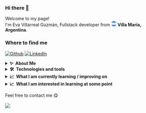 ### Hi there 👋

<p>Welcome to my page! </br> I'm Eva Villarreal Guzmán, Fullstack developer from <img src="img/arg.png" width="17"/> <b>Villa María, Argentina</b>. </p>

<h3>Where to find me</h3>
<p><a href="https://github.com/EvaVillarrealGuzman" target="_blank"><img alt="Github" src="https://img.shields.io/badge/GitHub-%2312100E.svg?&style=for-the-badge&logo=Github&logoColor=white" /></a> <a href="http://www.linkedin.com/in/m-eva-v-g" target="_blank"><img alt="LinkedIn" src="https://img.shields.io/badge/linkedin-%230077B5.svg?&style=for-the-badge&logo=linkedin&logoColor=white" /></a>
</p>


<details>
  <summary><b>✨&nbsp;&nbsp;About&nbsp;Me</b></summary>
  <br/>

I'm a passionate self-taught Full Stack Web Developer and a Freelance Software Engineer with 5+ years of experience. I like to have a pro-active role at work, identifying ideas to improve the optimization and availability of the system.
  
Results driven, team player, enthusiast, self-taught and always giving my best.
  
I keep up-to-date through specialized news / blogs and I like to read books that contribute to my growth.

In my spare time, I like to read, learn about philosophy/history, cycling, play paddle and discover new places.

[⏩ &nbsp; my blog](https://evavillarrealguzman.github.io/) 
</details> 

<details>
  <summary><b>🛠️&nbsp;&nbsp;Technologies&nbsp;and&nbsp;tools&nbsp;</b></summary>
  <br/>
  <p align="left">
        <a href="https://java.com" target="_blank"> <img src="https://raw.githubusercontent.com/devicons/devicon/master/icons/java/java-original-wordmark.svg" alt="java" width="40" height="40"/> </a>  
        <a href="https://nodejs.org" target="_blank"> <img src="https://raw.githubusercontent.com/devicons/devicon/master/icons/nodejs/nodejs-original-wordmark.svg" alt="nodejs" width="40" height="40"/> </a>  
    <a href="https://www.php.net" target="_blank"> <img src="https://raw.githubusercontent.com/devicons/devicon/master/icons/php/php-original.svg" alt="php" width="40" height="40"/> </a>
    <a href="https://www.python.org" target="_blank"> <img src="https://raw.githubusercontent.com/devicons/devicon/master/icons/python/python-original.svg" alt="python" width="40" height="40"/> </a>
            <a href="https://golang.org" target="_blank"> <img src="https://golang.org/lib/godoc/images/go-logo-blue.svg" alt="goland" width="40" height="40"/></a>
    <a href="https://www.typescriptlang.org/" target="_blank"> <img src="https://raw.githubusercontent.com/devicons/devicon/master/icons/typescript/typescript-original.svg" alt="typescript" width="40" height="40"/> </a>
<a href="https://developer.mozilla.org/en-US/docs/Web/JavaScript" target="_blank"> <img src="https://raw.githubusercontent.com/devicons/devicon/master/icons/javascript/javascript-original.svg" alt="javascript" width="40" height="40"/> </a> 
    <a href="https://www.w3schools.com/css/" target="_blank"> <img src="https://raw.githubusercontent.com/devicons/devicon/master/icons/css3/css3-original-wordmark.svg" alt="css3" width="40" height="40"/> </a> 
       <a href="https://www.w3.org/html/" target="_blank"> <img src="https://raw.githubusercontent.com/devicons/devicon/master/icons/html5/html5-original-wordmark.svg" alt="html5" width="40" height="40"/> </a>
        <a href="https://www.mongodb.com/" target="_blank"> <img src="https://raw.githubusercontent.com/devicons/devicon/master/icons/mongodb/mongodb-original-wordmark.svg" alt="mongodb" width="40" height="40"/> </a> 
    <a href="https://www.microsoft.com/en-us/sql-server" target="_blank"> <img src="https://www.svgrepo.com/show/303229/microsoft-sql-server-logo.svg" alt="mssql" width="40" height="40"/> </a>
    <a href="https://www.mysql.com/" target="_blank"> <img src="https://raw.githubusercontent.com/devicons/devicon/master/icons/mysql/mysql-original-wordmark.svg" alt="mysql" width="40" height="40"/> </a> 
      <a href="https://timescale.com" style="background-color:#69005D" target="_blank"> <img src="https://www.timescale.com/favicon.svg?v=95a547809e383b364fb63aac537d8d2b" alt="timescale" width="40" height="40"/></a>
    <a href="https://influxdata.com" style="background-color:#69005D" target="_blank"> <img src="https://external-content.duckduckgo.com/iu/?u=https%3A%2F%2Fredash.io%2Fassets%2Fimages%2Fintegrations%2Finfluxdb.png&f=1&nofb=1" alt="influxdb telegraf" width="40" height="40"/></a>
    <a href="https://www.postgresql.org" target="_blank"> <img src="https://raw.githubusercontent.com/devicons/devicon/master/icons/postgresql/postgresql-original-wordmark.svg" alt="postgresql" width="40" height="40"/> </a> 
    <a href="https://redis.io" target="_blank"> <img src="https://raw.githubusercontent.com/devicons/devicon/master/icons/redis/redis-original-wordmark.svg" alt="redis" width="40" height="40"/> </a>
        <a href="https://reactjs.org/" target="_blank"> <img src="https://raw.githubusercontent.com/devicons/devicon/master/icons/react/react-original-wordmark.svg" alt="react" width="40" height="40"/> </a>
        <a href="https://angular.io" target="_blank"> <img src="https://angular.io/assets/images/logos/angular/angular.svg" alt="angular" width="40" height="40"/></a>
           <a href="https://vuejs.org" target="_blank"> <img src="https://vuejs.org/images/logo.svg" alt="vue" width="40" height="40"/></a>
          <a href="https://electronjs.org" style="background-color:#69005D" target="_blank"> <img src="https://www.electronjs.org/images/favicon.b7a59262df48d6563400baf5671da548.ico" alt="electronjs" width="40" height="40"/></a>
     <a href="https://laravel.com" style="background-color:#69005D" target="_blank"> <img src="https://laravel.com/img/favicon/apple-touch-icon.png" alt="laravel" width="40" height="40"/></a>
             <a href="https://spring.io" target="_blank"> <img src="https://www.vectorlogo.zone/logos/springio/springio-icon.svg" alt="sprint" width="40" height="40"/></a>
         <a href="https://yiiframework.com" target="_blank"> <img src="https://external-content.duckduckgo.com/iu/?u=http%3A%2F%2Fwww.itmathrepetitor.ru%2Fwp-content%2Fuploads%2F2015%2F02%2Fyiidebug1-300x288.png&f=1&nofb=1" alt="yii" width="40" height="40"/></a>
     <a href="https://tailwindcss.com" style="background-color:#69005D" target="_blank"> <img src="https://tailwindcss.com/safari-pinned-tab.svg" alt="tailwind" width="40" height="40"/></a>
        <a href="https://getbootstrap.com" target="_blank"> <img src="https://raw.githubusercontent.com/devicons/devicon/master/icons/bootstrap/bootstrap-plain-wordmark.svg" alt="bootstrap" width="40" height="40"/> </a> 
        <a href="https://cordova.apache.org/" target="_blank"> <img src="https://www.vectorlogo.zone/logos/apache_cordova/apache_cordova-icon.svg" alt="apachecordova" width="40" height="40"/> </a> 
       <a href="https://expressjs.com" target="_blank"> <img src="https://raw.githubusercontent.com/devicons/devicon/master/icons/express/express-original-wordmark.svg" alt="express" width="40" height="40"/> </a> 
            <a href="https://maven.apache.org" style="background-color:#69005D" target="_blank"> <img src="https://maven.apache.org/images/maven-logo-black-on-white.png" alt="maven" width="60" height="40"/></a>
        <a href="https://git-scm.com/" target="_blank"> <img src="https://www.vectorlogo.zone/logos/git-scm/git-scm-icon.svg" alt="git" width="40" height="40"/> </a> 
    <a href="https://www.docker.com/" target="_blank"> <img src="https://raw.githubusercontent.com/devicons/devicon/master/icons/docker/docker-original-wordmark.svg" alt="docker" width="40" height="40"/> </a> 
                <a href="https://rabbitmq.com" style="background-color:#69005D" target="_blank"> <img src="https://external-content.duckduckgo.com/iu/?u=https%3A%2F%2Fcdn.freebiesupply.com%2Flogos%2Flarge%2F2x%2Frabbitmq-logo-png-transparent.png&f=1&nofb=1" alt="rabbitmq" width="40" height="40"/></a>
                 <a href="https://jmeter.apache.org" style="background-color:#69005D" target="_blank"> <img src="https://jmeter.apache.org/images/logo.svg" alt="jmeter" width="60" height="40"/></a>
      <a href="https://mqtt.org" target="_blank"> <img src="https://external-content.duckduckgo.com/iu/?u=https%3A%2F%2Fmqtt.org%2Fassets%2Fdownloads%2Fmqtt-ver.png&f=1&nofb=1" alt="mqtt" width="40" height="40"/></a>
           <a href="https://grafana.com" target="_blank"> <img src="https://www.vectorlogo.zone/logos/grafana/grafana-icon.svg" alt="grafana" width="40" height="40"/> </a>
         <a href="https://www.jenkins.io" target="_blank"> <img src="https://www.vectorlogo.zone/logos/jenkins/jenkins-icon.svg" alt="jenkins" width="40" height="40"/> </a>
    <a href="https://www.linux.org/" target="_blank"> <img src="https://raw.githubusercontent.com/devicons/devicon/master/icons/linux/linux-original.svg" alt="linux" width="40" height="40"/> </a>
    <a href="https://www.nginx.com" target="_blank"> <img src="https://raw.githubusercontent.com/devicons/devicon/master/icons/nginx/nginx-original.svg" alt="nginx" width="40" height="40"/> </a> 
    <a href="https://postman.com" target="_blank"> <img src="https://www.vectorlogo.zone/logos/getpostman/getpostman-icon.svg" alt="postman" width="40" height="40"/> </a>    
    <a href="https://sass-lang.com" target="_blank"> <img src="https://raw.githubusercontent.com/devicons/devicon/master/icons/sass/sass-original.svg" alt="sass" width="40" height="40"/> </a> 
        <a href="https://github.org" target="_blank"> <img src="https://external-content.duckduckgo.com/iu/?u=https%3A%2F%2Farchive.org%2Fdownload%2Fgithub.com-actions-virtual-environments_-_2020-03-27_07-59-20%2Fcover.jpg&f=1&nofb=1" alt="github actions" width="40" height="40"/> </a> 
 </p>

</details>

<details>
  <summary><b>📈&nbsp;&nbsp;What I am currently learning / improving on</b></summary>
  <br/>
    <a href="https://spacy.io" target="_blank"> <img src="https://spacy.io/icons/icon-48x48.png" alt="spacy" width="40" height="40"/> </a>
   <a href="https://kubernetes.io" target="_blank"> <img src="https://www.vectorlogo.zone/logos/kubernetes/kubernetes-icon.svg" alt="kubernetes" width="40" height="40"/> </a>
</details>

<details>
  <summary><b>📈&nbsp;&nbsp;What I am interested in learning at some point</b></summary>  <br/>
  <a href="https://cloud.google.com" target="_blank"> <img src="https://www.vectorlogo.zone/logos/google_cloud/google_cloud-icon.svg" alt="gcp" width="40" height="40"/> </a> 
  <a href="https://graphql.org" target="_blank"> <img src="https://www.vectorlogo.zone/logos/graphql/graphql-icon.svg" alt="graphql" width="40" height="40"/> </a> 
      <a href="https://www.elastic.co/kibana" target="_blank"> <img src="https://www.vectorlogo.zone/logos/elasticco_kibana/elasticco_kibana-icon.svg" alt="kibana" width="40" height="40"/> </a> 
        <a href="https://aws.amazon.com" target="_blank"> <img src="https://raw.githubusercontent.com/github/explore/80688e429a7d4ef2fca1e82350fe8e3517d3494d/topics/aws/aws.png" alt="aws" width="40" height="40"/> </a> 
       <a href="https://tensorflow.org" target="_blank"> <img src="https://www.gstatic.com/devrel-devsite/prod/v83c28b42a9d2de845cf6ea5b33e8c3314f0e1ea60229353829f7578993509959/tensorflow/images/apple-touch-icon-180x180.png" alt="tensorflow" width="40" height="40"/> </a> 
  <br/>
</details>


Feel free to contact me :yum:
<br><br>
[<img src="https://img.shields.io/badge/Email-villarrealguzman%40gmail.com-orange">](mailto:villarrealguzman@gmail.com)
